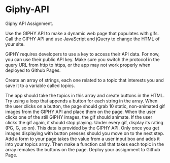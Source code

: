 # Giphy-API
Giphy API Assignment.

Use the GIPHY API to make a dynamic web page that populates with gifs. 
Call the GIPHY API and use JavaScript and jQuery to change the HTML of your site.

GIPHY requires developers to use a key to access their API data. For now, you can use their public API key.
Make sure you switch the protocol in the query URL from http to https, or the app may not work properly when deployed to Github Pages.

Create an array of strings, each one related to a topic that interests you and save it to a variable called topics. 

The app should take the topics in this array and create buttons in the HTML.
Try using a loop that appends a button for each string in the array.
When the user clicks on a button, the page should grab 10 static, non-animated gif images from the GIPHY API and place them on the page. 
When the user clicks one of the still GIPHY images, the gif should animate. If the user clicks the gif again, it should stop playing.
Under every gif, display its rating (PG, G, so on). 
This data is provided by the GIPHY API.
Only once you get images displaying with button presses should you move on to the next step.
Add a form to your page takes the value from a user input box and adds it into your topics array. Then make a function call that takes each topic in the array remakes the buttons on the page.
Deploy your assignment to Github Page.
